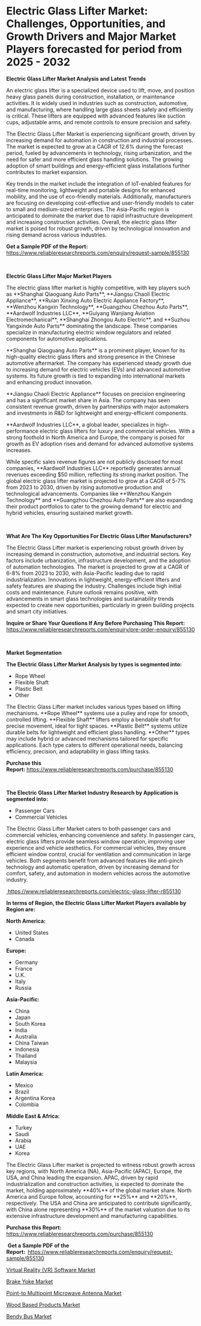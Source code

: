<p><h1>Electric Glass Lifter Market: Challenges, Opportunities, and Growth Drivers and Major Market Players forecasted for period from 2025 - 2032</h1></p><p><strong>Electric Glass Lifter Market Analysis and Latest Trends</strong></p>
<p><p>An electric glass lifter is a specialized device used to lift, move, and position heavy glass panels during construction, installation, or maintenance activities. It is widely used in industries such as construction, automotive, and manufacturing, where handling large glass sheets safely and efficiently is critical. These lifters are equipped with advanced features like suction cups, adjustable arms, and remote controls to ensure precision and safety.</p><p>The Electric Glass Lifter Market is experiencing significant growth, driven by increasing demand for automation in construction and industrial processes. The market is expected to grow at a CAGR of 12.6% during the forecast period, fueled by advancements in technology, rising urbanization, and the need for safer and more efficient glass handling solutions. The growing adoption of smart buildings and energy-efficient glass installations further contributes to market expansion.</p><p>Key trends in the market include the integration of IoT-enabled features for real-time monitoring, lightweight and portable designs for enhanced mobility, and the use of eco-friendly materials. Additionally, manufacturers are focusing on developing cost-effective and user-friendly models to cater to small and medium-sized enterprises. The Asia-Pacific region is anticipated to dominate the market due to rapid infrastructure development and increasing construction activities. Overall, the electric glass lifter market is poised for robust growth, driven by technological innovation and rising demand across various industries.</p></p>
<p><strong>Get a Sample PDF of the Report:&nbsp;</strong> <a href="https://www.reliableresearchreports.com/enquiry/request-sample/855130?utm_campaign=114&utm_medium=2&utm_source=Github&utm_content=ia&utm_term=22012025&utm_id=electric-glass-lifter">https://www.reliableresearchreports.com/enquiry/request-sample/855130</a></p>
<p>&nbsp;</p>
<p><strong>Electric Glass Lifter Major Market Players</strong></p>
<p><p>The electric glass lifter market is highly competitive, with key players such as **Shanghai Qiaoguang Auto Parts**, **Jiangsu Chaoli Electric Appliance**, **Ruian Xinxing Auto Electric Appliance Factory**, **Wenzhou Kangxin Technology**, **Guangzhou Chezhou Auto Parts**, **Aardwolf Industries LLC**, **Guiyang Wanjiang Aviation Electromechanical**, **Shanghai Zhongou Auto Electric**, and **Suzhou Yangxinde Auto Parts** dominating the landscape. These companies specialize in manufacturing electric window regulators and related components for automotive applications.</p><p>**Shanghai Qiaoguang Auto Parts** is a prominent player, known for its high-quality electric glass lifters and strong presence in the Chinese automotive aftermarket. The company has experienced steady growth due to increasing demand for electric vehicles (EVs) and advanced automotive systems. Its future growth is tied to expanding into international markets and enhancing product innovation.</p><p>**Jiangsu Chaoli Electric Appliance** focuses on precision engineering and has a significant market share in Asia. The company has seen consistent revenue growth, driven by partnerships with major automakers and investments in R&D for lightweight and energy-efficient components.</p><p>**Aardwolf Industries LLC**, a global leader, specializes in high-performance electric glass lifters for luxury and commercial vehicles. With a strong foothold in North America and Europe, the company is poised for growth as EV adoption rises and demand for advanced automotive systems increases.</p><p>While specific sales revenue figures are not publicly disclosed for most companies, **Aardwolf Industries LLC** reportedly generates annual revenues exceeding $50 million, reflecting its strong market position. The global electric glass lifter market is projected to grow at a CAGR of 5-7% from 2023 to 2030, driven by rising automotive production and technological advancements. Companies like **Wenzhou Kangxin Technology** and **Guangzhou Chezhou Auto Parts** are also expanding their product portfolios to cater to the growing demand for electric and hybrid vehicles, ensuring sustained market growth.</p></p>
<p>&nbsp;</p>
<p><strong>What Are The Key Opportunities For Electric Glass Lifter Manufacturers?</strong></p>
<p><p>The Electric Glass Lifter market is experiencing robust growth driven by increasing demand in construction, automotive, and industrial sectors. Key factors include urbanization, infrastructure development, and the adoption of automation technologies. The market is projected to grow at a CAGR of 6-8% from 2023 to 2030, with Asia-Pacific leading due to rapid industrialization. Innovations in lightweight, energy-efficient lifters and safety features are shaping the industry. Challenges include high initial costs and maintenance. Future outlook remains positive, with advancements in smart glass technologies and sustainability trends expected to create new opportunities, particularly in green building projects and smart city initiatives.</p></p>
<p><strong>Inquire or Share Your Questions If Any Before Purchasing This Report:</strong> <a href="https://www.reliableresearchreports.com/enquiry/pre-order-enquiry/855130?utm_campaign=114&utm_medium=2&utm_source=Github&utm_content=ia&utm_term=22012025&utm_id=electric-glass-lifter">https://www.reliableresearchreports.com/enquiry/pre-order-enquiry/855130</a></p>
<p>&nbsp;</p>
<p><strong>Market Segmentation</strong></p>
<p><strong>The Electric Glass Lifter Market Analysis by types is segmented into:</strong></p>
<p><ul><li>Rope Wheel</li><li>Flexible Shaft</li><li>Plastic Belt</li><li>Other</li></ul></p>
<p><p>The Electric Glass Lifter market includes various types based on lifting mechanisms. **Rope Wheel** systems use a pulley and rope for smooth, controlled lifting. **Flexible Shaft** lifters employ a bendable shaft for precise movement, ideal for tight spaces. **Plastic Belt** systems utilize durable belts for lightweight and efficient glass handling. **Other** types may include hybrid or advanced mechanisms tailored for specific applications. Each type caters to different operational needs, balancing efficiency, precision, and adaptability in glass lifting tasks.</p></p>
<p><strong>Purchase this Report:&nbsp;</strong><a href="https://www.reliableresearchreports.com/purchase/855130?utm_campaign=114&utm_medium=2&utm_source=Github&utm_content=ia&utm_term=22012025&utm_id=electric-glass-lifter">https://www.reliableresearchreports.com/purchase/855130</a></p>
<p>&nbsp;</p>
<p><strong>The Electric Glass Lifter Market Industry Research by Application is segmented into:</strong></p>
<p><ul><li>Passenger Cars</li><li>Commercial Vehicles</li></ul></p>
<p><p>The Electric Glass Lifter Market caters to both passenger cars and commercial vehicles, enhancing convenience and safety. In passenger cars, electric glass lifters provide seamless window operation, improving user experience and vehicle aesthetics. For commercial vehicles, they ensure efficient window control, crucial for ventilation and communication in large vehicles. Both segments benefit from advanced features like anti-pinch technology and automatic operation, driven by increasing demand for comfort, safety, and automation in modern vehicles across the automotive industry.</p></p>
<p><a href="https://www.reliableresearchreports.com/electric-glass-lifter-r855130?utm_campaign=114&utm_medium=2&utm_source=Github&utm_content=ia&utm_term=22012025&utm_id=electric-glass-lifter">&nbsp;https://www.reliableresearchreports.com/electric-glass-lifter-r855130</a></p>
<p><strong>In terms of Region, the Electric Glass Lifter Market Players available by Region are:</strong></p>
<p>
    <p> <strong> North America: </strong>
        <ul>
            <li>United States</li>
            <li>Canada</li>
        </ul>
        </p> 
    <p> <strong> Europe: </strong>
        <ul>
            <li>Germany</li>
            <li>France</li>
            <li>U.K.</li>
            <li>Italy</li>
            <li>Russia</li>
        </ul>
        </p> 
    <p> <strong> Asia-Pacific: </strong>
        <ul>
            <li>China</li>
            <li>Japan</li>
            <li>South Korea</li>
            <li>India</li>
            <li>Australia</li>
            <li>China Taiwan</li>
            <li>Indonesia</li>
            <li>Thailand</li>
            <li>Malaysia</li>
        </ul>
        </p> 
    <p> <strong> Latin America: </strong>
        <ul>
            <li>Mexico</li>
            <li>Brazil</li>
            <li>Argentina Korea</li>
            <li>Colombia</li>
        </ul>
        </p> 
    <p> <strong> Middle East & Africa: </strong>
        <ul>
            <li>Turkey</li>
            <li>Saudi</li>
            <li>Arabia</li>
            <li>UAE</li>
            <li>Korea</li>
        </ul>
    </p>
    </p>
<p><p>The Electric Glass Lifter market is projected to witness robust growth across key regions, with North America (NA), Asia-Pacific (APAC), Europe, the USA, and China leading the expansion. APAC, driven by rapid industrialization and construction activities, is expected to dominate the market, holding approximately **40%** of the global market share. North America and Europe follow, accounting for **25%** and **20%**, respectively. The USA and China are anticipated to contribute significantly, with China alone representing **30%** of the market valuation due to its extensive infrastructure development and manufacturing capabilities.</p></p>
<p><strong>Purchase this Report: </strong><a href="https://www.reliableresearchreports.com/purchase/855130?utm_campaign=114&utm_medium=2&utm_source=Github&utm_content=ia&utm_term=22012025&utm_id=electric-glass-lifter">https://www.reliableresearchreports.com/purchase/855130</a></p>
<p>&nbsp;<strong>Get a Sample PDF of the Report:&nbsp;&nbsp;</strong><a href="https://www.reliableresearchreports.com/enquiry/request-sample/855130?utm_campaign=114&utm_medium=2&utm_source=Github&utm_content=ia&utm_term=22012025&utm_id=electric-glass-lifter">https://www.reliableresearchreports.com/enquiry/request-sample/855130</a></p>
<p><strong></strong></p>
<p><p><a href="https://www.linkedin.com/pulse/virtual-reality-vr-software-ecosystem-mapping-innovation-value-5rtzf?utm_campaign=114&utm_medium=2&utm_source=Github&utm_content=ia&utm_term=22012025&utm_id=electric-glass-lifter">Virtual Reality (VR) Software Market</a></p><p><a href="https://github.com/MonroeBullock54/Market-Research-Report-List-1/blob/main/brake-yoke-market.md?utm_campaign=114&utm_medium=2&utm_source=Github&utm_content=ia&utm_term=22012025&utm_id=electric-glass-lifter">Brake Yoke Market</a></p><p><a href="https://www.linkedin.com/pulse/valuation-production-cost-growth-factors-point-to-multipoint-8va6f?utm_campaign=114&utm_medium=2&utm_source=Github&utm_content=ia&utm_term=22012025&utm_id=electric-glass-lifter">Point-to Multipoint Microwave Antenna Market</a></p><p><a href="https://www.linkedin.com/pulse/evaluating-impact-latest-trends-wood-based-products-market-size-foagf?utm_campaign=114&utm_medium=2&utm_source=Github&utm_content=ia&utm_term=22012025&utm_id=electric-glass-lifter">Wood Based Products Market</a></p><p><a href="https://github.com/rahu1506/Market-Research-Report-List-6/blob/main/bendy-bus-market.md?utm_campaign=114&utm_medium=2&utm_source=Github&utm_content=ia&utm_term=22012025&utm_id=electric-glass-lifter">Bendy Bus Market</a></p></p>